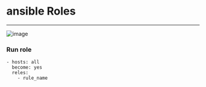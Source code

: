 # ansible Roles  
-------------------------------------
![image](https://github.com/rezaabedi1365/Devops/assets/117336743/72a4865f-54ba-4f67-9711-78d93e5e8285)



### Run role
```
- hosts: all
  become: yes
  reles:
    - rule_name
